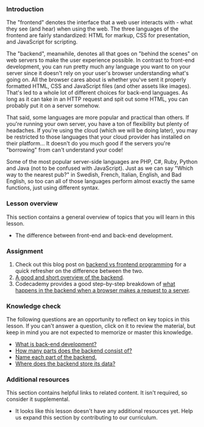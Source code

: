 ### Introduction

The "frontend" denotes the interface that a web user interacts with - what they see (and hear) when using the web. The three languages of the frontend are fairly standardized: HTML for markup, CSS for presentation, and JavaScript for scripting.

The "backend", meanwhile, denotes all that goes on "behind the scenes" on web servers to make the user experience possible. In contrast to front-end development, you can run pretty much any language you want to on your server since it doesn't rely on your user's browser understanding what's going on.  All the browser cares about is whether you've sent it properly formatted HTML, CSS and JavaScript files (and other assets like images).  That's led to a whole lot of different choices for back-end languages.  As long as it can take in an HTTP request and spit out some HTML, you can probably put it on a server somehow.

That said, some languages are more popular and practical than others.  If you're running your own server, you have a ton of flexibility but plenty of headaches.  If you're using the cloud (which we will be doing later), you may be restricted to those languages that your cloud provider has installed on their platform... It doesn't do you much good if the servers you're "borrowing" from can't understand your code!

Some of the most popular server-side languages are PHP, C#, Ruby, Python and Java (not to be confused with JavaScript). Just as we can say "Which way to the nearest pub?" in Swedish, French, Italian, English, and Bad English, so too can all of those languages perform almost exactly the same functions, just using different syntax.

### Lesson overview

This section contains a general overview of topics that you will learn in this lesson.

- The difference between front-end and back-end development.

### Assignment

<div class="lesson-content__panel" markdown="1">

  1. Check out this blog post on [backend vs frontend programming](http://blog.teamtreehouse.com/i-dont-speak-your-language-frontend-vs-backend) for a quick refresher on the difference between the two.
  1. [A good and short overview of the backend](https://techterms.com/definition/backend).
  1. Codecademy provides a good step-by-step breakdown of [what happens in the backend when a browser makes a request to a server](https://www.codecademy.com/articles/back-end-architecture).

</div>

### Knowledge check

The following questions are an opportunity to reflect on key topics in this lesson. If you can't answer a question, click on it to review the material, but keep in mind you are not expected to memorize or master this knowledge.

- [What is back-end development?](https://techterms.com/definition/backend)
- [How many parts does the backend consist of?](https://www.codecademy.com/articles/back-end-architecture/)
- [Name each part of the backend.](https://www.codecademy.com/articles/back-end-architecture)
- [Where does the backend store its data?](https://www.codecademy.com/articles/back-end-architecture)

### Additional resources

This section contains helpful links to related content. It isn't required, so consider it supplemental.

- It looks like this lesson doesn't have any additional resources yet. Help us expand this section by contributing to our curriculum.
